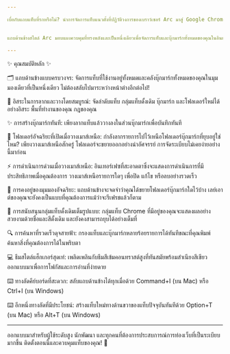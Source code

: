 ```yaml
---

เบื่อกับแถบแท็บที่รกหรือไม่? นำการจัดการแท็บแนวตั้งที่ปฏิวัติวงการของเบราว์เซอร์ Arc มาสู่ Google Chrome ของคุณโดยตรง! 🚀


แถบด้านข้างสไตล์ Arc มอบแผงควบคุมที่ทรงพลังและเป็นหนึ่งเดียวเพื่อจัดการแท็บและบุ๊กมาร์กทั้งหมดของคุณในอินเทอร์เฟซที่สะอาดตาเพียงแห่งเดียว เพิ่มประสิทธิภาพการทำงานและจัดระเบียบชีวิตดิจิทัลของคุณได้อย่างง่ายดาย

---
```


✨ คุณสมบัติหลัก ✨


🗂️ แถบด้านข้างแบบครบวงจร: จัดการแท็บที่ใช้งานอยู่ทั้งหมดและคลังบุ๊กมาร์กทั้งหมดของคุณในมุมมองเดียวที่เป็นหนึ่งเดียว ไม่ต้องสลับไปมาระหว่างหน้าต่างอีกต่อไป!

🤏 อิสระในการลากและวางโดยสมบูรณ์: จัดลำดับแท็บ กลุ่มแท็บดั้งเดิม บุ๊กมาร์ก และโฟลเดอร์ใหม่ได้อย่างอิสระ พื้นที่ทำงานของคุณ กฎของคุณ

✨ การสร้างบุ๊กมาร์กทันที: เพียงลากแท็บแล้ววางลงในส่วนบุ๊กมาร์กเพื่อบันทึกทันที

📂 โฟลเดอร์อัจฉริยะที่เปิดเมื่อวางเมาส์เหนือ: กำลังลากรายการไปไว้เหนือโฟลเดอร์บุ๊กมาร์กที่ยุบอยู่ใช่ไหม? เพียงวางเมาส์เหนือสักครู่ โฟลเดอร์จะขยายออกอย่างน่าอัศจรรย์ การจัดระเบียบไม่เคยง่ายอย่างนี้มาก่อน

⚡ การดำเนินการด่วนเมื่อวางเมาส์เหนือ: อินเทอร์เฟซที่สะอาดตาซึ่งจะแสดงการดำเนินการที่มีประสิทธิภาพเมื่อคุณต้องการ วางเมาส์เหนือรายการใดๆ เพื่อปิด แก้ไข หรือลบอย่างรวดเร็ว

🧠 การคงอยู่ของมุมมองอัจฉริยะ: แถบด้านข้างจะจดจำว่าคุณได้ขยายโฟลเดอร์บุ๊กมาร์กใดไว้บ้าง เลย์เอาต์ของคุณจะยังคงเป็นแบบที่คุณต้องการแม้ว่าจะรีเฟรชแล้วก็ตาม

🎨 การสนับสนุนกลุ่มแท็บดั้งเดิมเต็มรูปแบบ: กลุ่มแท็บ Chrome ที่มีอยู่ของคุณจะแสดงผลอย่างสวยงามด้วยชื่อและสีดั้งเดิม และยังคงสามารถยุบได้อย่างเต็มที่

🔍 การค้นหาที่รวดเร็วดุจสายฟ้า: กรองแท็บและบุ๊กมาร์กหลายร้อยรายการได้ทันทีขณะที่คุณพิมพ์ ค้นหาสิ่งที่คุณต้องการได้ในพริบตา

💻 ธีมสไตล์แฮ็กเกอร์สุดเท่: เพลิดเพลินกับธีมสีเข้มคอนทราสต์สูงที่ทันสมัยพร้อมสำเนียงสีเขียว ออกแบบมาเพื่อการโฟกัสและการอ่านที่ง่ายดาย

⌨️ ทางลัดคีย์บอร์ดที่สะดวก: สลับแถบด้านข้างได้ทุกเมื่อด้วย Command+I (บน Mac) หรือ Ctrl+I (บน Windows)

⌨️ อีกหนึ่งทางลัดที่มีประโยชน์: สร้างแท็บใหม่ทางด้านขวาของแท็บปัจจุบันทันทีด้วย Option+T (บน Mac) หรือ Alt+T (บน Windows)


---


ออกแบบมาสำหรับผู้ใช้ระดับสูง นักพัฒนา และทุกคนที่ต้องการประสบการณ์การท่องเว็บที่เป็นระเบียบมากขึ้น ติดตั้งตอนนี้และควบคุมแท็บของคุณ! 🌟